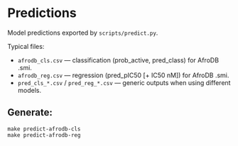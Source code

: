 
# Predictions

Model predictions exported by `scripts/predict.py`.

Typical files:
- `afrodb_cls.csv` — classification (prob_active, pred_class) for AfroDB .smi.
- `afrodb_reg.csv` — regression (pred_pIC50 [+ IC50 nM]) for AfroDB .smi.
- `pred_cls_*.csv` / `pred_reg_*.csv` — generic outputs when using different models.

## Generate:
```
make predict-afrodb-cls
make predict-afrodb-reg
```
